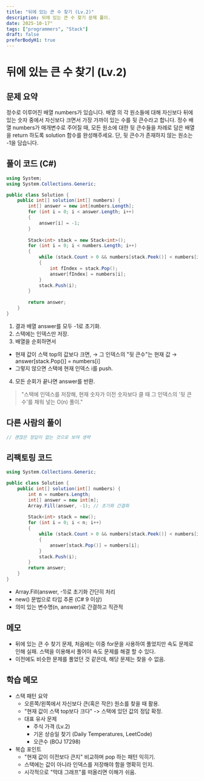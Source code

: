 ```yaml
---
title: "뒤에 있는 큰 수 찾기 (Lv.2)"
description: 뒤에 있는 큰 수 찾기 문제 풀이.
date: 2025-10-17"
tags: ["programmers", "Stack"]
draft: false
preferBodyH1: true
---
```


# 뒤에 있는 큰 수 찾기 (Lv.2)

## 문제 요약

정수로 이루어진 배열 numbers가 있습니다. 배열 의 각 원소들에 대해 자신보다 뒤에 있는 숫자 중에서 자신보다 크면서 가장 가까이 있는 수를 뒷 큰수라고 합니다.
정수 배열 numbers가 매개변수로 주어질 때, 모든 원소에 대한 뒷 큰수들을 차례로 담은 배열을 return 하도록 solution 함수를 완성해주세요. 단, 뒷 큰수가 존재하지 않는 원소는 -1을 담습니다.

## 풀이 코드 (C#)

```csharp
using System;
using System.Collections.Generic;

public class Solution {
    public int[] solution(int[] numbers) {
        int[] answer = new int[numbers.Length];
        for (int i = 0; i < answer.Length; i++)
        {
            answer[i] = -1;
        }
        
        Stack<int> stack = new Stack<int>();    
        for (int i = 0; i < numbers.Length; i++)
        {
            while (stack.Count > 0 && numbers[stack.Peek()] < numbers[i])
            {
                int fIndex = stack.Pop();
                answer[fIndex] = numbers[i];
            }
            stack.Push(i);
        }
        
        return answer;
    }
}
```

1. 결과 배열 answer를 모두 -1로 초기화.
2. 스택에는 인덱스만 저장.
3. 배열을 순회하면서
  - 현재 값이 스택 top의 값보다 크면, → 그 인덱스의 "뒷 큰수"는 현재 값 → answer[stack.Pop()] = numbers[i]
  - 그렇지 않으면 스택에 현재 인덱스 i를 push.
4. 모든 순회가 끝나면 answer를 반환.

> "스택에 인덱스를 저장해, 현재 숫자가 이전 숫자보다 클 때 그 인덱스의 '뒷 큰수'를 채워 넣는 O(n) 풀이."

## 다른 사람의 풀이

```csharp
// 괜찮은 정답이 없는 것으로 보여 생략
```

## 리팩토링 코드

```csharp
using System.Collections.Generic;

public class Solution {
    public int[] solution(int[] numbers) {
        int n = numbers.Length;
        int[] answer = new int[n];
        Array.Fill(answer, -1); // 초기화 간결화
        
        Stack<int> stack = new();
        for (int i = 0; i < n; i++)
        {
            while (stack.Count > 0 && numbers[stack.Peek()] < numbers[i])
            {
                answer[stack.Pop()] = numbers[i];
            }
            stack.Push(i);
        }
        return answer;
    }
}
```

- Array.Fill(answer, -1)로 초기화 간단히 처리
- new() 문법으로 타입 추론 (C# 9 이상)
- 의미 있는 변수명(n, answer)로 간결하고 직관적

## 메모

- 뒤에 있는 큰 수 찾기 문제, 처음에는 이중 for문을 사용하여 풀었지만 속도 문제로 인해 실패. 스택을 이용해서 풀어야 속도 문제를 해결 할 수 있다.
- 이전에도 비슷한 문제를 풀었던 것 같은데, 해당 문제는 찾을 수 없음.


## 학습 메모
- 스택 패턴 요약
  - 오른쪽/왼쪽에서 자신보다 큰(혹은 작은) 원소를 찾을 때 활용.
  - "현재 값이 스택 top보다 크다" -> 스택에 있던 값의 정답 확정.
  - 대표 유사 문제
    - 주식 가격 (Lv.2)
    - 기온 상승일 찾기 (Daily Temperatures, LeetCode)
    - 오큰수 (BOJ 17298)
- 복습 포인트
  - "현재 값이 이전보다 큰지" 비교하며 pop 하는 패턴 익히기.
  - 스택에는 값이 아니라 인덱스를 저장해야 함을 명확히 인지.
  - 시각적으로 "막대 그래프"를 떠올리면 이해가 쉬움.